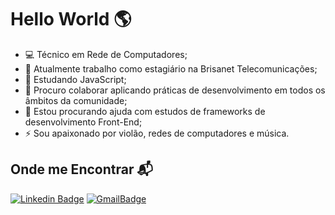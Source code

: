 # Hello World :earth_americas:

- :computer: Técnico em Rede de Computadores;
- 🔭 Atualmente trabalho como estagiário na Brisanet Telecomunicações;
- 🌱 Estudando JavaScript;
- 👯 Procuro colaborar aplicando práticas de desenvolvimento em todos os âmbitos da comunidade;
- 🤔 Estou procurando ajuda com estudos de frameworks de desenvolvimento Front-End;
- ⚡ Sou apaixonado por violão, redes de computadores e música.

## Onde me Encontrar :mailbox_with_mail:
  
  [![Linkedin Badge](https://img.shields.io/badge/-LinkedIn-blue?style=flat-square&logo=Linkedin&logoColor=white&link=https://www.linkedin.com/in/kennedy-000/)](https://www.linkedin.com/in/kennedy-000/)
    [![GmailBadge](https://img.shields.io/badge/-Gmail-red?style=flat-square&logo=Gmail&logoColor=white&link=https://mail.google.com/mail/victorsilvasm92@gmail.com/)](https://mail.google.com/mail/victorsilvasm92@gmail.com/)




